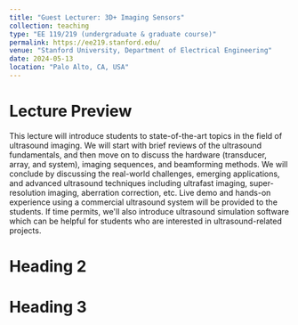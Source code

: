 ```yaml
---
title: "Guest Lecturer: 3D+ Imaging Sensors"
collection: teaching
type: "EE 119/219 (undergraduate & graduate course)"
permalink: https://ee219.stanford.edu/
venue: "Stanford University, Department of Electrical Engineering"
date: 2024-05-13
location: "Palo Alto, CA, USA"
---
```



Lecture Preview
======
This lecture will introduce students to state-of-the-art topics in the field of ultrasound imaging. We will start with brief reviews of the ultrasound fundamentals, and then move on to discuss the hardware (transducer, array, and system), imaging sequences, and beamforming methods. We will conclude by discussing the real-world challenges, emerging applications, and advanced ultrasound techniques including ultrafast imaging, super-resolution imaging, aberration correction, etc. Live demo and hands-on experience using a commercial ultrasound system will be provided to the students. If time permits, we'll also introduce ultrasound simulation software which can be helpful for students who are interested in ultrasound-related projects.


Heading 2
======

Heading 3
======
